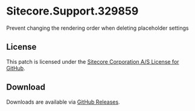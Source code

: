 # Sitecore.Support.329859
Prevent changing the rendering order when deleting placeholder settings

## License  
This patch is licensed under the [Sitecore Corporation A/S License for GitHub](https://github.com/sitecoresupport/Sitecore.Support.329859/blob/master/LICENSE).  

## Download  
Downloads are available via [GitHub Releases](https://github.com/sitecoresupport/Sitecore.Support.329859/releases).  
